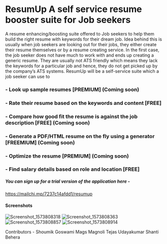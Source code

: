 # ResumUp A self service resume booster suite for Job seekers

A resume enhancing/boosting suite offered to Job seekers to help them build the right resume with keywords for their dream job. Idea behind this is usually when job seekers are looking out for their jobs, they either create their resume themselves or by a resume creating service. 
In the first case, the job seeker does not have much to work with and ends up creating a generic resume. They are usually not ATS friendly which means they lack the keywords for a particular job and hence, they do not get picked up by the company’s ATS systems. ResumUp will be a self-service suite which a job seeker can use to 
### - Look up sample resumes [PREMIUM] (Coming soon)
###	- Rate their resume based on the keywords and content [FREE]
###	- Compare how good fit the resume is against the job description [FREE] (Coming soon)
###	- Generate a PDF/HTML resume on the fly using a generator [FREEMIUM] (Coming soon)
###	- Optimize the resume [PREMIUM] (Coming soon)
### - Find salary details based on role and location [FREE]

##### You can sign up for a trial version of the application here - 
https://mailchi.mp/7237c14afdd1/resumup

#### Screenshots
![Screenshot_1573808318](https://user-images.githubusercontent.com/30216453/68988963-cbac3080-0865-11ea-8961-9341b199e986.png)
![Screenshot_1573808363](https://user-images.githubusercontent.com/30216453/68988965-d797f280-0865-11ea-8ab4-27d4d2efdf1a.png)
![Screenshot_1573808857](https://user-images.githubusercontent.com/30216453/68988966-dff02d80-0865-11ea-8840-f6267a332c4a.png)
![Screenshot_1573808914](https://user-images.githubusercontent.com/30216453/68988969-e7afd200-0865-11ea-814b-f691bb16785d.png)


Contributors - 
Shoumik Goswami
Mags Magnoli
Tejas Udayakumar
Shanti Behera
